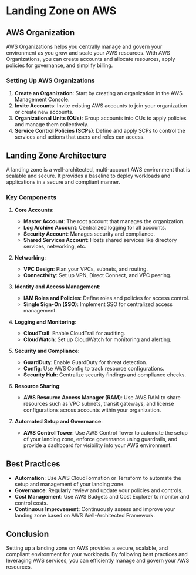 # Landing Zone on AWS

## AWS Organization

AWS Organizations helps you centrally manage and govern your environment as you grow and scale your AWS resources. With AWS Organizations, you can create accounts and allocate resources, apply policies for governance, and simplify billing.

### Setting Up AWS Organizations

1. **Create an Organization**: Start by creating an organization in the AWS Management Console.
2. **Invite Accounts**: Invite existing AWS accounts to join your organization or create new accounts.
3. **Organizational Units (OUs)**: Group accounts into OUs to apply policies and manage them collectively.
4. **Service Control Policies (SCPs)**: Define and apply SCPs to control the services and actions that users and roles can access.

## Landing Zone Architecture

A landing zone is a well-architected, multi-account AWS environment that is scalable and secure. It provides a baseline to deploy workloads and applications in a secure and compliant manner.

### Key Components

1. **Core Accounts**:
   - **Master Account**: The root account that manages the organization.
   - **Log Archive Account**: Centralized logging for all accounts.
   - **Security Account**: Manages security and compliance.
   - **Shared Services Account**: Hosts shared services like directory services, networking, etc.

2. **Networking**:
   - **VPC Design**: Plan your VPCs, subnets, and routing.
   - **Connectivity**: Set up VPN, Direct Connect, and VPC peering.

3. **Identity and Access Management**:
   - **IAM Roles and Policies**: Define roles and policies for access control.
   - **Single Sign-On (SSO)**: Implement SSO for centralized access management.

4. **Logging and Monitoring**:
   - **CloudTrail**: Enable CloudTrail for auditing.
   - **CloudWatch**: Set up CloudWatch for monitoring and alerting.

5. **Security and Compliance**:
   - **GuardDuty**: Enable GuardDuty for threat detection.
   - **Config**: Use AWS Config to track resource configurations.
   - **Security Hub**: Centralize security findings and compliance checks.

6. **Resource Sharing**:
   - **AWS Resource Access Manager (RAM)**: Use AWS RAM to share resources such as VPC subnets, transit gateways, and license configurations across accounts within your organization.

7. **Automated Setup and Governance**:
   - **AWS Control Tower**: Use AWS Control Tower to automate the setup of your landing zone, enforce governance using guardrails, and provide a dashboard for visibility into your AWS environment.

## Best Practices

- **Automation**: Use AWS CloudFormation or Terraform to automate the setup and management of your landing zone.
- **Governance**: Regularly review and update your policies and controls.
- **Cost Management**: Use AWS Budgets and Cost Explorer to monitor and control costs.
- **Continuous Improvement**: Continuously assess and improve your landing zone based on AWS Well-Architected Framework.

## Conclusion

Setting up a landing zone on AWS provides a secure, scalable, and compliant environment for your workloads. By following best practices and leveraging AWS services, you can efficiently manage and govern your AWS resources.

